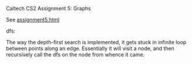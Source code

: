 Caltech CS2 Assignment 5: Graphs

See [assignment5.html](http://htmlpreview.github.io/?https://github.com/caltechcs2/graphs/blob/master/assignment5.html)

dfs:

The way the depth-first search is implemented, it gets stuck in infinite loop between points along an edge. Essentially it will visit a node, and then recursively call the dfs on the node from whence it came. 
